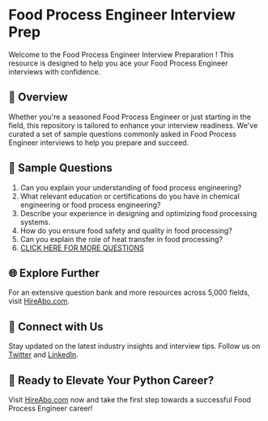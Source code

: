 # Food Process Engineer Interview Prep

Welcome to the Food Process Engineer Interview Preparation ! This resource is designed to help you ace your Food Process Engineer interviews with confidence.

## 🚀 Overview

Whether you're a seasoned Food Process Engineer or just starting in the field, this repository is tailored to enhance your interview readiness. We've curated a set of sample questions commonly asked in Food Process Engineer interviews to help you prepare and succeed.

## 📝 Sample Questions

1. Can you explain your understanding of food process engineering?
2. What relevant education or certifications do you have in chemical engineering or food process engineering?
3. Describe your experience in designing and optimizing food processing systems.
4. How do you ensure food safety and quality in food processing?
5. Can you explain the role of heat transfer in food processing?
6. [CLICK HERE FOR MORE QUESTIONS](https://hireabo.com/job/3_4_16/Food%20Process%20Engineer)

## 🌐 Explore Further

For an extensive question bank and more resources across 5,000 fields, visit [HireAbo.com](https://www.hireabo.com).

## 📱 Connect with Us

Stay updated on the latest industry insights and interview tips. Follow us on [Twitter](https://twitter.com/hireabo) and [LinkedIn](https://www.linkedin.com/in/hire-abo-3609972a8/).

## 🚀 Ready to Elevate Your Python Career?

Visit [HireAbo.com](https://www.hireabo.com) now and take the first step towards a successful Food Process Engineer career!